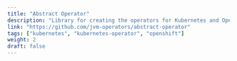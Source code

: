 ```yaml
---
title: "Abstract Operator"
description: "Library for creating the operators for Kubernetes and Openshift."
link: "https://github.com/jvm-operators/abstract-operator"
tags: ["kubernetes", "kubernetes-operator", "openshift"]
weight: 2
draft: false
---
```

